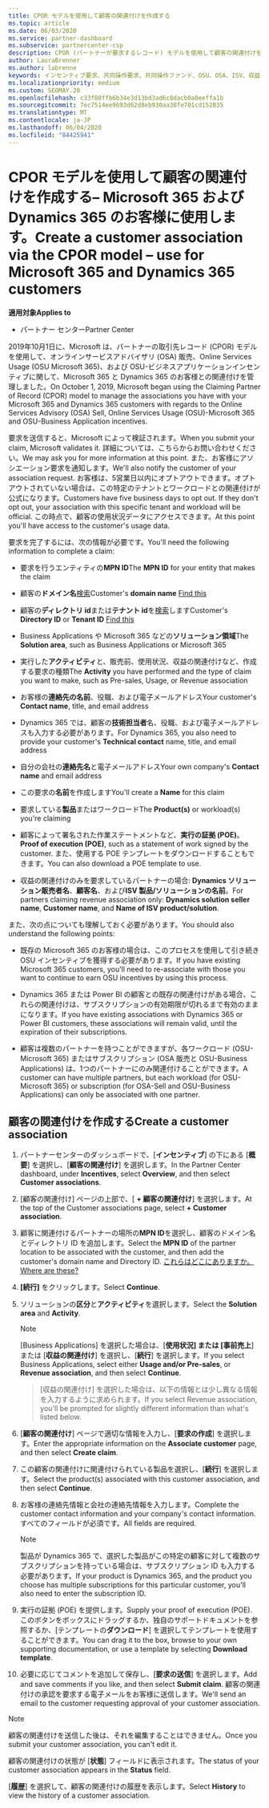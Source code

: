```yaml
---
title: CPOR モデルを使用して顧客の関連付けを作成する
ms.topic: article
ms.date: 06/03/2020
ms.service: partner-dashboard
ms.subservice: partnercenter-csp
description: CPOR (パートナーが要求するレコード) モデルを使用して顧客の関連付けを作成します。 Microsoft 365 と Dynamics 365 の顧客の売上、使用状況、& インセンティブを管理するのに役立ちます。
author: LauraBrenner
ms.author: labrenne
keywords: インセンティブ要求、共同操作要求、共同操作ファンド、OSU、OSA、ISV、収益関連
ms.localizationpriority: medium
ms.custom: SEOMAY.20
ms.openlocfilehash: c33f80ffb6b34e3d13bd3ad6c8dacb0a0eeffa1b
ms.sourcegitcommit: 7ec7514ee9693d62d8eb930aa38fe701cd152835
ms.translationtype: MT
ms.contentlocale: ja-JP
ms.lasthandoff: 06/04/2020
ms.locfileid: "84425941"
---
```

# <a name="create-a-customer-association-via-the-cpor-model--use-for-microsoft-365-and-dynamics-365-customers"></a><span data-ttu-id="6ed6d-105">CPOR モデルを使用して顧客の関連付けを作成する– Microsoft 365 および Dynamics 365 のお客様に使用します。</span><span class="sxs-lookup"><span data-stu-id="6ed6d-105">Create a customer association via the CPOR model – use for Microsoft 365 and Dynamics 365 customers</span></span>

<span data-ttu-id="6ed6d-106">**適用対象**</span><span class="sxs-lookup"><span data-stu-id="6ed6d-106">**Applies to**</span></span>

- <span data-ttu-id="6ed6d-107">パートナー センター</span><span class="sxs-lookup"><span data-stu-id="6ed6d-107">Partner Center</span></span>

<span data-ttu-id="6ed6d-108">2019年10月1日に、Microsoft は、パートナーの取引先レコード (CPOR) モデルを使用して、オンラインサービスアドバイザリ (OSA) 販売、Online Services Usage (OSU Microsoft 365)、および OSU-ビジネスアプリケーションインセンティブに関して、Microsoft 365 と Dynamics 365 のお客様との関連付けを管理しました。</span><span class="sxs-lookup"><span data-stu-id="6ed6d-108">On October 1, 2019, Microsoft began using the Claiming Partner of Record (CPOR) model to manage the associations you have with your Microsoft 365 and Dynamics 365 customers with regards to the Online Services Advisory (OSA) Sell, Online Services Usage (OSU)-Microsoft 365 and OSU-Business Application incentives.</span></span>

<span data-ttu-id="6ed6d-109">要求を送信すると、Microsoft によって検証されます。</span><span class="sxs-lookup"><span data-stu-id="6ed6d-109">When you submit your claim, Microsoft validates it.</span></span> <span data-ttu-id="6ed6d-110">詳細については、こちらからお問い合わせください。</span><span class="sxs-lookup"><span data-stu-id="6ed6d-110">We may ask you for more information at this point.</span></span> <span data-ttu-id="6ed6d-111">また、お客様にアソシエーション要求を通知します。</span><span class="sxs-lookup"><span data-stu-id="6ed6d-111">We'll also notify the customer of your association request.</span></span> <span data-ttu-id="6ed6d-112">お客様は、5営業日以内にオプトアウトできます。オプトアウトされていない場合は、この特定のテナントとワークロードとの関連付けが公式になります。</span><span class="sxs-lookup"><span data-stu-id="6ed6d-112">Customers have five business days to opt out. If they don't opt out, your association with this specific tenant and workload will be official.</span></span> <span data-ttu-id="6ed6d-113">この時点で、顧客の使用状況データにアクセスできます。</span><span class="sxs-lookup"><span data-stu-id="6ed6d-113">At this point you'll have access to the customer's usage data.</span></span> 

<span data-ttu-id="6ed6d-114">要求を完了するには、次の情報が必要です。</span><span class="sxs-lookup"><span data-stu-id="6ed6d-114">You'll need the following information to complete a claim:</span></span>

- <span data-ttu-id="6ed6d-115">要求を行うエンティティの**MPN ID**</span><span class="sxs-lookup"><span data-stu-id="6ed6d-115">The **MPN ID** for your entity that makes the claim</span></span>

- <span data-ttu-id="6ed6d-116">顧客の**ドメイン名**[検索](https://docs.microsoft.com/partner-center/find-customer-domain-name)</span><span class="sxs-lookup"><span data-stu-id="6ed6d-116">Customer's **domain name** [Find this](https://docs.microsoft.com/partner-center/find-customer-domain-name)</span></span>

- <span data-ttu-id="6ed6d-117">顧客の**ディレクトリ id**または**テナント id**を[検索](https://docs.microsoft.com/partner-center/find-customer-domain-name)します</span><span class="sxs-lookup"><span data-stu-id="6ed6d-117">Customer's **Directory ID** or **Tenant ID** [Find this](https://docs.microsoft.com/partner-center/find-customer-domain-name)</span></span>

- <span data-ttu-id="6ed6d-118">Business Applications や Microsoft 365 などの**ソリューション領域**</span><span class="sxs-lookup"><span data-stu-id="6ed6d-118">The **Solution area**, such as Business Applications or Microsoft 365</span></span>

- <span data-ttu-id="6ed6d-119">実行した**アクティビティ**と、販売前、使用状況、収益の関連付けなど、作成する要求の種類</span><span class="sxs-lookup"><span data-stu-id="6ed6d-119">The **Activity** you have performed and the type of claim you want to make, such as Pre-sales, Usage, or Revenue association</span></span>

- <span data-ttu-id="6ed6d-120">お客様の**連絡先の名前**、役職、および電子メールアドレス</span><span class="sxs-lookup"><span data-stu-id="6ed6d-120">Your customer's **Contact name**, title, and email address</span></span>

- <span data-ttu-id="6ed6d-121">Dynamics 365 では、顧客の**技術担当者**名、役職、および電子メールアドレスも入力する必要があります。</span><span class="sxs-lookup"><span data-stu-id="6ed6d-121">For Dynamics 365, you also need to provide your customer's **Technical contact** name, title, and email address</span></span>

- <span data-ttu-id="6ed6d-122">自分の会社の**連絡先名**と電子メールアドレス</span><span class="sxs-lookup"><span data-stu-id="6ed6d-122">Your own company's **Contact name** and email address</span></span>

- <span data-ttu-id="6ed6d-123">この要求の**名前**を作成します</span><span class="sxs-lookup"><span data-stu-id="6ed6d-123">You'll create a **Name** for this claim</span></span>

- <span data-ttu-id="6ed6d-124">要求している**製品**またはワークロード</span><span class="sxs-lookup"><span data-stu-id="6ed6d-124">The **Product(s)** or workload(s) you're claiming</span></span>

- <span data-ttu-id="6ed6d-125">顧客によって署名された作業ステートメントなど、**実行の証拠 (POE)**。</span><span class="sxs-lookup"><span data-stu-id="6ed6d-125">**Proof of execution (POE)**, such as a statement of work signed by the customer.</span></span> <span data-ttu-id="6ed6d-126">また、使用する POE テンプレートをダウンロードすることもできます。</span><span class="sxs-lookup"><span data-stu-id="6ed6d-126">You can also download a POE template to use.</span></span>

- <span data-ttu-id="6ed6d-127">収益の関連付けのみを要求しているパートナーの場合: **Dynamics ソリューション販売者名**、**顧客名**、および**ISV 製品/ソリューションの名前**。</span><span class="sxs-lookup"><span data-stu-id="6ed6d-127">For partners claiming revenue association only: **Dynamics solution seller name**, **Customer name**, and **Name of ISV product/solution**.</span></span> 

<span data-ttu-id="6ed6d-128">また、次の点についても理解しておく必要があります。</span><span class="sxs-lookup"><span data-stu-id="6ed6d-128">You should also understand the following points:</span></span>

- <span data-ttu-id="6ed6d-129">既存の Microsoft 365 のお客様の場合は、このプロセスを使用して引き続き OSU インセンティブを獲得する必要があります。</span><span class="sxs-lookup"><span data-stu-id="6ed6d-129">If you have existing Microsoft 365 customers, you'll need to re-associate with those you want to continue to earn OSU incentives by using this process.</span></span>

- <span data-ttu-id="6ed6d-130">Dynamics 365 または Power BI の顧客との既存の関連付けがある場合、これらの関連付けは、サブスクリプションの有効期限が切れるまで有効のままになります。</span><span class="sxs-lookup"><span data-stu-id="6ed6d-130">If you have existing associations with Dynamics 365 or Power BI customers, these associations will remain valid, until the expiration of their subscriptions.</span></span>

- <span data-ttu-id="6ed6d-131">顧客は複数のパートナーを持つことができますが、各ワークロード (OSU-Microsoft 365) またはサブスクリプション (OSA 販売と OSU-Business Applications) は、1つのパートナーにのみ関連付けることができます。</span><span class="sxs-lookup"><span data-stu-id="6ed6d-131">A customer can have multiple partners, but each workload (for OSU-Microsoft 365) or subscription (for OSA-Sell and OSU-Business Applications) can only be associated with one partner.</span></span>

## <a name="create-a-customer-association"></a><span data-ttu-id="6ed6d-132">顧客の関連付けを作成する</span><span class="sxs-lookup"><span data-stu-id="6ed6d-132">Create a customer association</span></span>

1. <span data-ttu-id="6ed6d-133">パートナーセンターのダッシュボードで、[**インセンティブ**] の下にある [**概要**] を選択し、[**顧客の関連付け**] を選択します。</span><span class="sxs-lookup"><span data-stu-id="6ed6d-133">In the Partner Center dashboard, under **Incentives**, select **Overview**, and then select **Customer associations**.</span></span> 

2. <span data-ttu-id="6ed6d-134">[顧客の関連付け] ページの上部で、[ **+ 顧客の関連付け**] を選択します。</span><span class="sxs-lookup"><span data-stu-id="6ed6d-134">At the top of the Customer associations page, select **+ Customer association**.</span></span>

3. <span data-ttu-id="6ed6d-135">顧客に関連付けるパートナーの場所の**MPN ID**を選択し、顧客のドメイン名とディレクトリ ID を追加します。</span><span class="sxs-lookup"><span data-stu-id="6ed6d-135">Select the **MPN ID** of the partner location to be associated with the customer, and then add the customer's domain name and Directory ID.</span></span> [<span data-ttu-id="6ed6d-136">これらはどこにありますか。</span><span class="sxs-lookup"><span data-stu-id="6ed6d-136">Where are these?</span></span>](https://docs.microsoft.com/partner-center/find-customer-domain-name)

4. <span data-ttu-id="6ed6d-137">**[続行]** をクリックします。</span><span class="sxs-lookup"><span data-stu-id="6ed6d-137">Select **Continue**.</span></span>

5. <span data-ttu-id="6ed6d-138">ソリューションの**区分**と**アクティビティ**を選択します。</span><span class="sxs-lookup"><span data-stu-id="6ed6d-138">Select the **Solution area** and **Activity**.</span></span> 

   >[!Note]
   >
   ><span data-ttu-id="6ed6d-139">[Business Applications] を選択した場合は、[**使用状況] または [事前売上**] または [**収益の関連付け**] を選択し、[**続行**] を選択します。</span><span class="sxs-lookup"><span data-stu-id="6ed6d-139">If you select Business Applications, select either **Usage and/or Pre-sales**, or **Revenue association**, and then select **Continue**.</span></span> 

   ><span data-ttu-id="6ed6d-140">[収益の関連付け] を選択した場合は、以下の情報とは少し異なる情報を入力するように求められます。</span><span class="sxs-lookup"><span data-stu-id="6ed6d-140">If you select Revenue association, you'll be prompted for slightly different information than what's listed below.</span></span>

6. <span data-ttu-id="6ed6d-141">[**顧客の関連付け**] ページで適切な情報を入力し、[**要求の作成**] を選択します。</span><span class="sxs-lookup"><span data-stu-id="6ed6d-141">Enter the appropriate information on the **Associate customer** page, and then select **Create claim**.</span></span>

7. <span data-ttu-id="6ed6d-142">この顧客の関連付けに関連付けられている製品を選択し、[**続行**] を選択します。</span><span class="sxs-lookup"><span data-stu-id="6ed6d-142">Select the product(s) associated with this customer association, and then select **Continue**.</span></span>

8. <span data-ttu-id="6ed6d-143">お客様の連絡先情報と会社の連絡先情報を入力します。</span><span class="sxs-lookup"><span data-stu-id="6ed6d-143">Complete the customer contact information and your company's contact information.</span></span> <span data-ttu-id="6ed6d-144">すべてのフィールドが必須です。</span><span class="sxs-lookup"><span data-stu-id="6ed6d-144">All fields are required.</span></span> 

   >[!NOTE]
   ><span data-ttu-id="6ed6d-145">製品が Dynamics 365 で、選択した製品がこの特定の顧客に対して複数のサブスクリプションを持っている場合は、サブスクリプション ID も入力する必要があります。</span><span class="sxs-lookup"><span data-stu-id="6ed6d-145">If your product is Dynamics 365, and the product you choose has multiple subscriptions for this particular customer, you'll also need to enter the subscription ID.</span></span>

9. <span data-ttu-id="6ed6d-146">実行の証拠 (POE) を提供します。</span><span class="sxs-lookup"><span data-stu-id="6ed6d-146">Supply your proof of execution (POE).</span></span> <span data-ttu-id="6ed6d-147">このボタンをボックスにドラッグするか、独自のサポートドキュメントを参照するか、[テンプレートの**ダウンロード**] を選択してテンプレートを使用することができます。</span><span class="sxs-lookup"><span data-stu-id="6ed6d-147">You can drag it to the box, browse to your own supporting documentation, or use a template by selecting **Download template**.</span></span> 

10. <span data-ttu-id="6ed6d-148">必要に応じてコメントを追加して保存し、[**要求の送信**] を選択します。</span><span class="sxs-lookup"><span data-stu-id="6ed6d-148">Add and save comments if you like, and then select **Submit claim**.</span></span> <span data-ttu-id="6ed6d-149">顧客の関連付けの承認を要求する電子メールをお客様に送信します。</span><span class="sxs-lookup"><span data-stu-id="6ed6d-149">We'll send an email to the customer requesting approval of your customer association.</span></span>

   >[!NOTE]
   ><span data-ttu-id="6ed6d-150">顧客の関連付けを送信した後は、それを編集することはできません。</span><span class="sxs-lookup"><span data-stu-id="6ed6d-150">Once you submit your customer association, you can't edit it.</span></span>

<span data-ttu-id="6ed6d-151">顧客の関連付けの状態が [**状態**] フィールドに表示されます。</span><span class="sxs-lookup"><span data-stu-id="6ed6d-151">The status of your customer association appears in the **Status** field.</span></span>

<span data-ttu-id="6ed6d-152">[**履歴**] を選択して、顧客の関連付けの履歴を表示します。</span><span class="sxs-lookup"><span data-stu-id="6ed6d-152">Select **History** to view the history of a customer association.</span></span>
